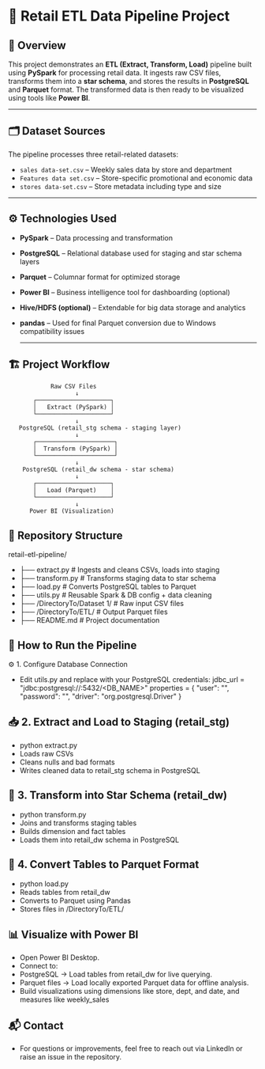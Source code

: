 # 🛒 Retail ETL Data Pipeline Project

## 📌 Overview

This project demonstrates an **ETL (Extract, Transform, Load)** pipeline built using **PySpark** for processing retail data. It ingests raw CSV files, transforms them into a **star schema**, and stores the results in **PostgreSQL** and **Parquet** format. The transformed data is then ready to be visualized using tools like **Power BI**.

---

## 🗂️ Dataset Sources

The pipeline processes three retail-related datasets:
- `sales data-set.csv` – Weekly sales data by store and department
- `Features data set.csv` – Store-specific promotional and economic data
- `stores data-set.csv` – Store metadata including type and size

---

## ⚙️ Technologies Used

- **PySpark** – Data processing and transformation
- **PostgreSQL** – Relational database used for staging and star schema layers
- **Parquet** – Columnar format for optimized storage
- **Power BI** – Business intelligence tool for dashboarding (optional)
- **Hive/HDFS (optional)** – Extendable for big data storage and analytics
- **pandas** – Used for final Parquet conversion due to Windows compatibility issues

  ---

## 🏗️ Project Workflow

```text
            Raw CSV Files
                   ↓
       ┌─────────────────────┐
       │   Extract (PySpark) │
       └─────────────────────┘
                   ↓
   PostgreSQL (retail_stg schema - staging layer)
                   ↓
       ┌──────────────────────┐
       │  Transform (PySpark) │
       └──────────────────────┘
                   ↓
    PostgreSQL (retail_dw schema - star schema)
                   ↓
       ┌─────────────────────┐
       │   Load (Parquet)    │
       └─────────────────────┘
                   ↓
      Power BI (Visualization)
```

## 📁 Repository Structure
retail-etl-pipeline/
- ├── extract.py                 # Ingests and cleans CSVs, loads into staging
- ├── transform.py              # Transforms staging data to star schema
- ├── load.py                   # Converts PostgreSQL tables to Parquet
- ├── utils.py                  # Reusable Spark & DB config + data cleaning
- ├── /DirectoryTo/Dataset 1/   # Raw input CSV files
- ├── /DirectoryTo/ETL/         # Output Parquet files
- ├── README.md                 # Project documentation


## 🚀 How to Run the Pipeline
⚙️ 1. Configure Database Connection
- Edit utils.py and replace with your PostgreSQL credentials:
jdbc_url = "jdbc:postgresql://<HOST>:5432/<DB_NAME>"
properties = {
    "user": "<USERNAME>",
    "password": "<PASSWORD>",
    "driver": "org.postgresql.Driver"
}

## 📥 2. Extract and Load to Staging (retail_stg)
- python extract.py
- Loads raw CSVs
- Cleans nulls and bad formats
- Writes cleaned data to retail_stg schema in PostgreSQL


## 🔄 3. Transform into Star Schema (retail_dw)
- python transform.py
- Joins and transforms staging tables
- Builds dimension and fact tables
- Loads them into retail_dw schema in PostgreSQL

## 💾 4. Convert Tables to Parquet Format
- python load.py
- Reads tables from retail_dw
- Converts to Parquet using Pandas
- Stores files in /DirectoryTo/ETL/

## 📊 Visualize with Power BI
- Open Power BI Desktop.
- Connect to:
- PostgreSQL → Load tables from retail_dw for live querying.
- Parquet files → Load locally exported Parquet data for offline analysis.
- Build visualizations using dimensions like store, dept, and date, and measures like weekly_sales


## 📬 Contact
- For questions or improvements, feel free to reach out via LinkedIn or raise an issue in the repository.

